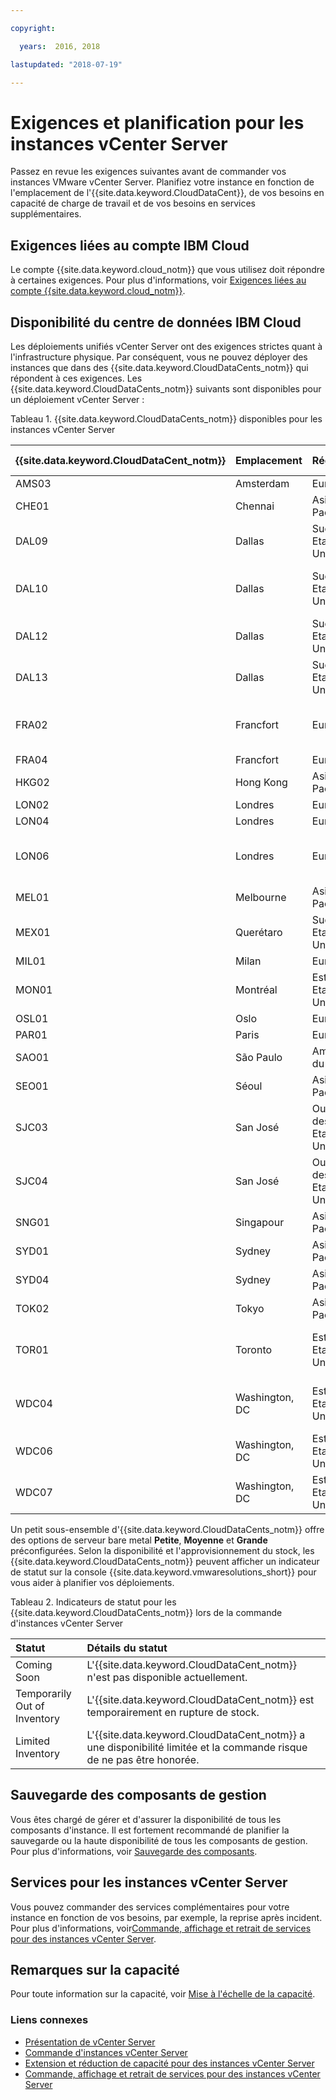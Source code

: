 ```yaml
---

copyright:

  years:  2016, 2018

lastupdated: "2018-07-19"

---
```


# Exigences et planification pour les instances vCenter Server

Passez en revue les exigences suivantes avant de commander vos instances VMware vCenter Server. Planifiez votre instance en fonction de l'emplacement de l'{{site.data.keyword.CloudDataCent}}, de vos besoins en capacité de charge de travail et de vos besoins en services supplémentaires.

## Exigences liées au compte IBM Cloud

Le compte {{site.data.keyword.cloud_notm}} que vous utilisez doit répondre à certaines exigences. Pour plus d'informations, voir [Exigences liées au compte {{site.data.keyword.cloud_notm}}](../vmonic/slaccountrequirement.html).

## Disponibilité du centre de données IBM Cloud

Les déploiements unifiés vCenter Server ont des exigences strictes quant à l'infrastructure physique. Par conséquent, vous ne pouvez déployer des instances que dans des {{site.data.keyword.CloudDataCents_notm}} qui répondent à ces exigences. Les {{site.data.keyword.CloudDataCents_notm}} suivants sont disponibles pour un déploiement vCenter Server :

Tableau 1. {{site.data.keyword.CloudDataCents_notm}} disponibles pour les instances vCenter Server

| {{site.data.keyword.CloudDataCent_notm}} | Emplacement | Région | Options de serveur |
|:----------------------|:---------|:-------|:---------------|
| AMS03 | Amsterdam | Europe | Personnalisée |
| CHE01 | Chennai | Asie-Pacifique | Personnalisée |
| DAL09 | Dallas | Sud des Etats-Unis | Personnalisée |
| DAL10 | Dallas | Sud des Etats-Unis | Personnalisée, Petite, Moyenne, Grande |
| DAL12 | Dallas | Sud des Etats-Unis | Personnalisée |
| DAL13 | Dallas | Sud des Etats-Unis | Personnalisée |
| FRA02 | Francfort | Europe | Personnalisée, Petite, Moyenne, Grande |
| FRA04 | Francfort | Europe | Personnalisée |
| HKG02 | Hong Kong | Asie-Pacifique | Personnalisée |
| LON02 | Londres | Europe | Personnalisée |
| LON04 | Londres | Europe | Personnalisée |
| LON06 | Londres | Europe | Personnalisée, Petite, Moyenne, Grande |
| MEL01 | Melbourne | Asie-Pacifique | Personnalisée |
| MEX01 | Querétaro | Sud des Etats-Unis | Personnalisée |
| MIL01 | Milan | Europe | Personnalisée |
| MON01 | Montréal | Est des Etats-Unis | Personnalisée |
| OSL01 | Oslo | Europe | Personnalisée |
| PAR01 | Paris | Europe | Personnalisée |
| SAO01 | São Paulo | Amérique du Sud | Personnalisée |
| SEO01 | Séoul | Asie-Pacifique | Personnalisée |
| SJC03 | San José | Ouest des Etats-Unis | Personnalisée, Petite, Moyenne, Grande |
| SJC04 | San José | Ouest des Etats-Unis | Personnalisée |
| SNG01 | Singapour | Asie-Pacifique | Personnalisée |
| SYD01 | Sydney | Asie-Pacifique | Personnalisée |
| SYD04 | Sydney | Asie-Pacifique | Personnalisée |
| TOK02 | Tokyo | Asie-Pacifique | Personnalisée |
| TOR01 | Toronto | Est des Etats-Unis | Personnalisée, Petite, Moyenne, Grande |
| WDC04 | Washington, DC | Est des Etats-Unis | Personnalisée, Petite, Moyenne, Grande |
| WDC06 | Washington, DC | Est des Etats-Unis | Personnalisée |
| WDC07 | Washington, DC | Est des Etats-Unis | Personnalisée |

Un petit sous-ensemble d'{{site.data.keyword.CloudDataCents_notm}} offre des options de serveur bare metal **Petite**, **Moyenne** et **Grande** préconfigurées. Selon la disponibilité et l'approvisionnement du stock, les {{site.data.keyword.CloudDataCents_notm}} peuvent afficher un indicateur de statut sur la console {{site.data.keyword.vmwaresolutions_short}} pour vous aider à planifier vos déploiements.

Tableau 2. Indicateurs de statut pour les {{site.data.keyword.CloudDataCents_notm}} lors de la commande d'instances vCenter Server

| Statut | Détails du statut |
|:------------------------------|:--------------------------------------------------|
| Coming Soon                   | L'{{site.data.keyword.CloudDataCent_notm}} n'est pas disponible actuellement. |
| Temporarily Out of Inventory  | L'{{site.data.keyword.CloudDataCent_notm}} est temporairement en rupture de stock. |
| Limited Inventory             | L'{{site.data.keyword.CloudDataCent_notm}} a une disponibilité limitée et la commande risque de ne pas être honorée. |

## Sauvegarde des composants de gestion

Vous êtes chargé de gérer et d'assurer la disponibilité de tous les composants d'instance. Il est fortement recommandé de planifier la sauvegarde ou la haute disponibilité de tous les composants de gestion. Pour plus d'informations, voir [Sauvegarde des composants](../archiref/solution/solution_backingup.html).

## Services pour les instances vCenter Server

Vous pouvez commander des services complémentaires pour votre instance en fonction de vos besoins, par exemple, la reprise après incident. Pour plus d'informations, voir[Commande, affichage et retrait de services pour des instances vCenter Server](vc_addingremovingservices.html).

## Remarques sur la capacité

Pour toute information sur la capacité, voir [Mise à l'échelle de la capacité](../archiref/solution/solution_scaling.html).

### Liens connexes

* [Présentation de vCenter Server](vc_vcenterserveroverview.html)
* [Commande d'instances vCenter Server](vc_orderinginstance.html)
* [Extension et réduction de capacité pour des instances vCenter Server](vc_addingremovingservers.html)
* [Commande, affichage et retrait de services pour des instances vCenter Server](vc_addingremovingservices.html)
